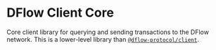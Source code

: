 # DFlow Client Core

Core client library for querying and sending transactions to the DFlow network. This is a lower-level library than [`@dflow-protocol/client`](../client).
